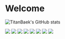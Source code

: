 ### <h1>Welcome</h1>

<!--
**TitanBaek/TitanBaek** is a ✨ _special_ ✨ repository because its `README.md` (this file) appears on your GitHub profile.

Here are some ideas to get you started:

- 🔭 I’m currently working on ...
- 🌱 I’m currently learning ...
- 👯 I’m looking to collaborate on ...
- 🤔 I’m looking for help with ...
- 💬 Ask me about ...
- 📫 How to reach me: ...
- 😄 Pronouns: ...
- ⚡ Fun fact: ...
-->
![TitanBaek's GitHub stats](https://github-readme-stats.vercel.app/api?username=titanbaek&show_icons=true&theme=great-gatsby)
<li style="list-style-type: none;">
  
<img src="https://img.shields.io/badge/unity-000000?style=flat-square&logo=unity&logoColor=white"/>
<img src="https://img.shields.io/badge/csharp-16567d?style=flat-square&logo=Csharp&logoColor=white"/>
<img src="https://img.shields.io/badge/phpstorm-3DDC84?style=flat-square&logo=phpstorm&logoColor=white"/>
<img src="https://img.shields.io/badge/codeigniter-EF4223?style=flat-square&logo=codeigniter&logoColor=white"/>
<img src="https://img.shields.io/badge/adobepremiere-485A62?style=flat-square&logo=adobepremiere&logoColor=white"/>
<img src="https://img.shields.io/badge/adobeaudition-9999FF?style=flat-square&logo=adobeaudition&logoColor=white"/>
<img src="https://img.shields.io/badge/adobephotoshop-31A8FF?style=flat-square&logo=adobephotoshop&logoColor=white"/>
<img src="https://img.shields.io/badge/adobeaftereffects-9999FF?style=flat-square&logo=adobe after effects&logoColor=white"/>
</li>
